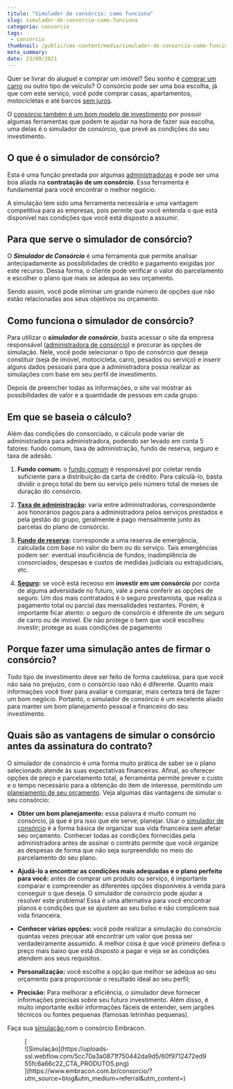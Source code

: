 ```yaml
---
titulo: "Simulador de consórcio: como funciona"
slug: simulador-de-consorcio-como-funciona
categoria: consorcio
tags:
 - consorcio
thumbnail: /public/cms-content/media/simulador-de-consorcio-como-funciona.jpg
meta_summary: 
date: 23/09/2021
---
```

Quer se livrar do aluguel e comprar um imóvel? Seu sonho é [comprar um carro](https://www.embracon.com.br/blog/carro-novo-ou-seminovo-saiba-qual-e-mais-vantajoso-no-cenario-atual) ou outro tipo de veículo? O consórcio pode ser uma boa escolha, já que com este serviço, você pode comprar casas, apartamentos, motocicletas e até barcos [sem juros](https://www.embracon.com.br/blog/consorcio-nao-tem-juros-entenda).

O [consórcio também é um bom modelo de investimento](https://www.embracon.com.br/blog/o-consorcio-e-investimento) por possuir algumas ferramentas que podem te ajudar na hora de fazer sua escolha, uma delas é o simulador de consórcio, que prevê as condições do seu investimento.

O que é o simulador de consórcio? 
----------------------------------

Esta é uma função prestada por algumas [administradoras](https://www.embracon.com.br/blog/como-escolher-uma-administradora-de-consorcio) e pode ser uma boa aliada na **contratação de um consórcio**. Essa ferramenta é fundamental para você encontrar o melhor negócio.

A simulação tem sido uma ferramenta necessária e uma vantagem competitiva para as empresas, pois permite que você entenda o que está disponível nas condições que você está disposto a assumir.

Para que serve o simulador de consórcio? 
-----------------------------------------

O ***Simulador de Consórcio*** é uma ferramenta que permite analisar antecipadamente as possibilidades de crédito e pagamento exigidas por este recurso. Dessa forma, o cliente pode verificar o valor do parcelamento e escolher o plano que mais se adequa ao seu orçamento.

Sendo assim, você pode eliminar um grande número de opções que não estão relacionadas aos seus objetivos ou orçamento.

Como funciona o simulador de consórcio? 
----------------------------------------

Para utilizar o ***simulador de consórcio***, basta acessar o site da empresa responsável ([administradora de consórcio](https://www.embracon.com.br/blog/afinal-o-que-uma-administradora-de-consorcio-faz)) e procurar as opções de simulação. Nele, você pode selecionar o tipo de consórcio que deseja constituir (seja de imóvel, motocicleta, carro, pesados ou serviço) e inserir alguns dados pessoais para que a administradora possa realizar as simulações com base em seu perfil de investimento.

Depois de preencher todas as informações, o site vai mostrar as possibilidades de valor e a quantidade de pessoas em cada grupo.

Em que se baseia o cálculo? 
----------------------------

Além das condições do consorciado, o cálculo pode variar de administradora para administradora, podendo ser levado em conta 5 fatores: fundo comum, taxa de administração, fundo de reserva, seguro e taxa de adesão.

1. **Fundo comum:** o [fundo comum](https://www.embracon.com.br/blog/o-que-e-o-fundo-comum-no-consorcio) é responsável por coletar renda suficiente para a distribuição da carta de crédito. Para calculá-lo, basta dividir o preço total do bem ou serviço pelo número total de meses de duração do consórcio.

2. [**Taxa de administração**](https://www.embracon.com.br/blog/como-funciona-a-taxa-de-administracao-de-um-consorcio)**:** varia entre administradoras, correspondente aos honorários pagos para a administradora pelos serviços prestados e pela gestão do grupo, geralmente é pago mensalmente junto às parcelas do plano de consórcio.

3. [**Fundo de reserva**](https://www.embracon.com.br/blog/entenda-como-funciona-a-devolucao-do-fundo-de-reserva)**:** corresponde a uma reserva de emergência, calculada com base no valor do bem ou do serviço. Tais emergências podem ser: eventual insuficiência de fundos; inadimplência de consorciados; despesas e custos de medidas judiciais ou extrajudiciais, etc.

4. [**Seguro**](https://www.embracon.com.br/blog/seguro-de-consorcio-quando-vale-a-pena)**:** se você está receoso em **investir em um consórcio** por conta de alguma adversidade no futuro, vale a pena conferir as opções de seguro. Um dos mais contratados é o seguro prestamista, que realiza o pagamento total ou parcial das mensalidades restantes. Porém, é importante ficar atento: o seguro de consórcio é diferente de um seguro de carro ou de imóvel. Ele não protege o bem que você escolheu investir; protege as suas condições de pagamento

Porque fazer uma simulação antes de firmar o consórcio? 
--------------------------------------------------------

Todo tipo de investimento deve ser feito de forma cautelosa, para que você não saia no prejuízo, com o consórcio isso não é diferente. Quanto mais informações você tiver para avaliar e comparar, mais certeza terá de fazer um bom negócio. Portanto, o simulador de consórcio é um excelente aliado para manter um bom planejamento pessoal e financeiro do seu investimento.

Quais são as vantagens de simular o consórcio antes da assinatura do contrato? 
-------------------------------------------------------------------------------

O simulador de consórcio é uma forma muito prática de saber se o plano selecionado atende às suas expectativas financeiras. Afinal, ao oferecer opções de preço e parcelamento total, a ferramenta permite prever o custo e o tempo necessário para a obtenção do item de interesse, permitindo um [planejamento de seu orçamento](https://www.embracon.com.br/blog/faca-um-planejamento-financeiro-anual). Veja algumas das vantagens de simular o seu consórcio:

- **Obter um bom planejamento:** essa palavra é muito comum no consórcio, já que é pra isso que ele serve, planejar. Usar o [simulador de consórcio](https://www.embracon.com.br/consorcio) é a forma básica de organizar sua vida financeira sem afetar seu orçamento. Conhecer todas as condições fornecidas pela administradora antes de assinar o contrato permite que você organize as despesas de forma que não seja surpreendido no meio do parcelamento do seu plano.
- **Ajudá-lo a encontrar as condições mais adequadas e o plano perfeito para você:** antes de comprar um produto ou serviço, é importante comparar e compreender as diferentes opções disponíveis à venda para conseguir o que deseja. O simulador de consórcio pode ajudar a resolver este problema! Essa é uma alternativa para você encontrar planos e condições que se ajustem ao seu bolso e não complicem sua vida financeira.
- **Conhecer várias opções:** você pode realizar a simulação do consórcio quantas vezes precisar até encontrar um valor que possa ser verdadeiramente assumido. A melhor coisa é que você primeiro defina o preço mais baixo que está disposto a pagar e veja se as condições atendem aos seus requisitos.

- **Personalização:** você escolhe a opção que melhor se adequa ao seu orçamento para proporcionar o resultado ideal ao seu perfil;
- **Precisão:** Para melhorar a eficiência, o simulador deve fornecer informações precisas sobre seu futuro investimento. Além disso, é muito importante exibir informações fáceis de entender, sem jargões técnicos ou fontes pequenas (famosas letrinhas pequenas).

Faça sua [simulação ](https://www.embracon.com.br/consorcio/?utm_source=blog&utm_medium=referral&utm_content=)com o consórcio Embracon.

<figure class="w-richtext-figure-type-image w-richtext-align-center">[<div>![Simulação](https://uploads-ssl.webflow.com/5cc70a3a0871f750442da9d5/60f9712472ed955fc6a66c22_CTA_PRODUTOS.png)</div>](https://www.embracon.com.br/consorcio/?utm_source=blog&utm_medium=referral&utm_content=)</figure>
